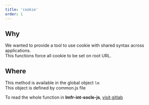 ```yaml
---
title: 'cookie'
order: 1
---
```


## Why
We wanted to provide a tool to use cookie with shared syntax across applications.  
This functions force all cookie to be set on root URL.

## Where
This method is available in the global object `lm`  
This object is defined by common.js file  

To read the whole function in **lmfr-int-socle-js**, 
[visit gitlab](http://gitlab-xnet.fr.corp.leroymerlin.com/fr-lm-internet-refonte/lmfr-int-socle-js/blob/master/assets/commons/_cookie.js)
